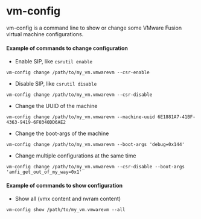 vm-config
===========

vm-config is a command line to show or change some VMware Fusion virtual machine configurations.


#### Example of commands to change configuration

- Enable SIP, like `csrutil enable`
```
vm-config change /path/to/my_vm.vmwarevm --csr-enable
```
- Disable SIP, like `csrutil disable`
```
vm-config change /path/to/my_vm.vmwarevm --csr-disable
```
- Change the UUID of the machine
```
vm-config change /path/to/my_vm.vmwarevm --machine-uuid 6E1881A7-41BF-4363-9419-6F0340DD6AE2
```
- Change the boot-args of the machine
```
vm-config change /path/to/my_vm.vmwarevm --boot-args 'debug=0x144'
```
- Change multiple configurations at the same time
```
vm-config change /path/to/my_vm.vmwarevm --csr-disable --boot-args 'amfi_get_out_of_my_way=0x1'
```


#### Example of commands to show configuration

- Show all (vmx content and nvram content)
```
vm-config show /path/to/my_vm.vmwarevm --all
```